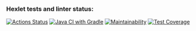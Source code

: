 ### Hexlet tests and linter status:
[![Actions Status](https://github.com/dimensi/java-project-lvl3/workflows/hexlet-check/badge.svg)](https://github.com/dimensi/java-project-lvl3/actions)
[![Java CI with Gradle](https://github.com/dimensi/java-project-lvl2/actions/workflows/build-java.yml/badge.svg)](https://github.com/dimensi/java-project-lvl2/actions/workflows/build-java.yml)
[![Maintainability](https://api.codeclimate.com/v1/badges/8e04c37471a76e4f91af/maintainability)](https://codeclimate.com/github/dimensi/java-project-lvl3/maintainability)
[![Test Coverage](https://api.codeclimate.com/v1/badges/8e04c37471a76e4f91af/test_coverage)](https://codeclimate.com/github/dimensi/java-project-lvl3/test_coverage)